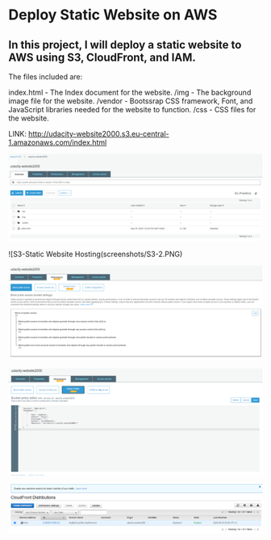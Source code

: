 # Deploy Static Website on AWS

## In this project, I will deploy a static website to AWS using S3, CloudFront, and IAM.

The files included are: 

index.html - The Index document for the website.
/img - The background image file for the website.
/vendor - Bootssrap CSS framework, Font, and JavaScript libraries needed for the website to function.
/css - CSS files for the website.


LINK:
http://udacity-website2000.s3.eu-central-1.amazonaws.com/index.html

![S3-Bucket](screenshots/S3-1.PNG)

![S3-Static Website Hosting(screenshots/S3-2.PNG)

![S3-Permission](screenshots/S3-3.PNG)

![S3-Bucket Policy](screenshots/S3-4.PNG)

![Cloud Front](screenshots/Cloudfront.PNG)
